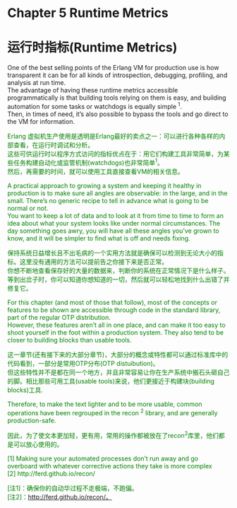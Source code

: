# Chapter 5 Runtime Metrics
# 运行时指标(Runtime Metrics)
One of the best selling points of the Erlang VM for production use is how transparent it can be for all kinds of introspection, debugging, profiling, and analysis at run time.<br>
The advantage of having these runtime metrics accessible programmatically is that building tools relying on them is easy, and building automation for some tasks or watchdogs is equally simple <sup>1</sup>. <br>
Then, in times of need, it’s also possible to bypass the tools and go direct to the VM for information.
<p></p> <font color="green">
Erlang 虚拟机生产使用是透明是Erlang最好的卖点之一：可以进行各种各样的内部查看，在运行时调试和分析。<br>
这些可供运行时以程序方式访问的指标优点在于：用它们构建工具非常简单，为某些任务构建自动化或监管机制(watchdogs)也非常简单<sup>1</sup>。<br>
然后，再需要的时间，就可以使用工具直接查看VM的相关信息。
<p></p>
A practical approach to growing a system and keeping it healthy in production is to make sure all angles are observable: in the large, and in the small. There’s no generic recipe to tell in advance what is going to be normal or not.<br>
You want to keep a lot of data and to look at it from time to time to form an idea about what your system looks like under normal circumstances. The day something goes awry, you will have all these angles you’ve grown to know, and it will be simpler to find what is off and needs fixing.
<p></p> <font color="green">
保持系统日益增长且不出毛病的一个实用方法就是确保可以检测到无论大小的指标。这里没有通用的方法可以提前告之你接下来是否正常。<br>
你想不断地查看保存好的大量的数据来，判断你的系统在正常情况下是什么样子。等到出岔子时，你可以知道你想知道的一切，然后就可以轻松地找到什么出错了并修复它。
</font> <p></p>
For this chapter (and most of those that follow), most of the concepts or features to be shown are accessible through code in the standard library, part of the regular OTP distribution.<br>
However, these features aren’t all in one place, and can make it too easy to shoot yourself in the foot within a production system. They also tend to be closer to building blocks than usable tools.
<p></p> <font color="green">
这一章节(还有接下来的大部分章节)，大部分的概念或特性都可以通过标准库中的代码看到，一部分是常用OTP分布(OTP distuibution)。<br>
但这些特性并不是都在同一个地方，并且非常容易让你在生产系统中搬石头砸自己的脚。相比那些可用工具(usable tools)来说，他们更接近于构建块(building blocks)工具.
</font> <p></p>
Therefore, to make the text lighter and to be more usable, common operations have been regrouped in the recon <sup>2</sup> library, and are generally production-safe.
<p></p> <font color="green">
因此，为了使文本更加轻，更有用，常用的操作都被放在了recon<sup>2</sup>库里，他们都是可以放心使用的。
</font> <p></p>
[1] Making sure your automated processes don’t run away and go overboard with whatever corrective actions they take is more complex<br>
[2] http://ferd.github.io/recon/


<p></p> <font color="green">

[注1]：确保你的自动华过程不走极端，不跑偏。<br>
[注2]：http://ferd.github.io/recon/。
</font> <p></p>
